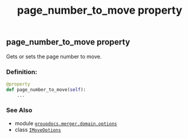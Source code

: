 ﻿---
title: page_number_to_move property
second_title: GroupDocs.Merger for Python via .NET API References
description: 
type: docs
url: /python-net/groupdocs.merger.domain.options/imoveoptions/page_number_to_move/
is_root: false
weight: 40
---

## page_number_to_move property


Gets or sets the page number to move.
### Definition:
```python
@property
def page_number_to_move(self):
    ...
```

### See Also
* module [`groupdocs.merger.domain.options`](../../)
* class [`IMoveOptions`](/merger/python-net/groupdocs.merger.domain.options/imoveoptions)
